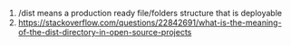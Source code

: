 1. /dist means a production ready file/folders structure that is deployable
2. https://stackoverflow.com/questions/22842691/what-is-the-meaning-of-the-dist-directory-in-open-source-projects